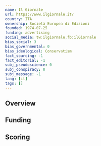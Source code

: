 ```yaml
---
name: Il Giornale
url: https://www.ilgiornale.it/
country: ITA
ownership: Società Europea di Edizioni
founded: 1974-07-25
funding: advertising
social_media: tw:ilgiornale,fb:ilGiornale
bias_social: 3
bias_governmental: 0
bias_ideological: Conservatism
fact_sourcing: -1
fact_editorial: -1
subj_pseudoscience: 0
subj_conspiracy: 0
subj_message: -1
lang: [it]
tags: []
---
```


## Overview

## Funding

## Scoring

